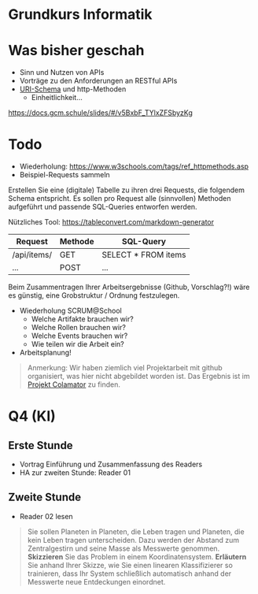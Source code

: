 Grundkurs Informatik
========================

# Was bisher geschah

- Sinn und Nutzen von APIs
- Vorträge zu den Anforderungen an RESTful APIs
- [URI-Schema](./uri.md) und http-Methoden
	- Einheitlichkeit...

https://docs.gcm.schule/slides/#/v5BxbF_TYlxZFSbyzKg

# Todo

- Wiederholung: https://www.w3schools.com/tags/ref_httpmethods.asp
- Beispiel-Requests sammeln

Erstellen Sie eine (digitale) Tabelle zu ihren drei Requests, die folgendem Schema entspricht. Es sollen pro Request alle (sinnvollen) Methoden aufgeführt und passende SQL-Queries entworfen werden.

Nützliches Tool: https://tableconvert.com/markdown-generator
	
| Request     | Methode | SQL-Query           |
|-------------|---------|---------------------|
| /api/items/ | GET     | SELECT * FROM items |
| ...         | POST    | ...                 |

Beim Zusammentragen Ihrer Arbeitsergebnisse (Github, Vorschlag?!) wäre es günstig, eine Grobstruktur / Ordnung festzulegen.

- Wiederholung SCRUM@School
	- Welche Artifakte brauchen wir?
	- Welche Rollen brauchen wir?
	- Welche Events brauchen wir?
	- Wie teilen wir die Arbeit ein?
- Arbeitsplanung!

> Anmerkung: Wir haben ziemlich viel Projektarbeit mit github organisiert, was hier nicht abgebildet worden ist. Das Ergebnis ist im [Projekt Colamator](https://github.com/gruener-campus-malchow/colamator) zu finden.

# Q4 (KI)

## Erste Stunde

- Vortrag Einführung und Zusammenfassung des Readers
- HA zur zweiten Stunde: Reader 01

## Zweite Stunde

- Reader 02 lesen

> Sie sollen Planeten in Planeten, die Leben tragen und Planeten, die kein Leben tragen unterscheiden. Dazu werden der Abstand zum Zentralgestirn und seine Masse als Messwerte genommen. **Skizzieren** Sie das Problem in einem Koordinatensystem. **Erläutern** Sie anhand Ihrer Skizze, wie Sie einen linearen Klassifizierer so trainieren, dass Ihr System schließlich automatisch anhand der Messwerte neue Entdeckungen einordnet.